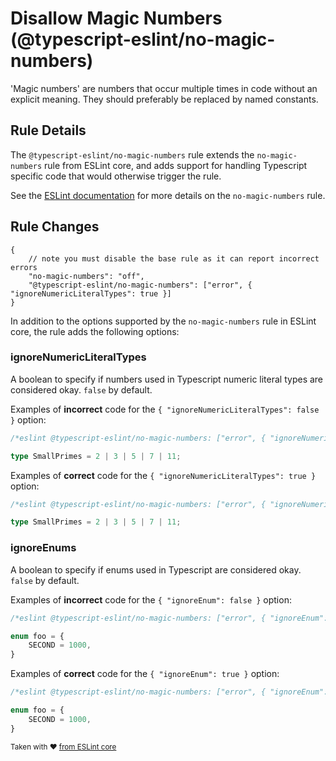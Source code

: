 # Disallow Magic Numbers (@typescript-eslint/no-magic-numbers)

'Magic numbers' are numbers that occur multiple times in code without an explicit meaning.
They should preferably be replaced by named constants.

## Rule Details

The `@typescript-eslint/no-magic-numbers` rule extends the `no-magic-numbers` rule from ESLint core, and adds support for handling Typescript specific code that would otherwise trigger the rule.

See the [ESLint documentation](https://eslint.org/docs/rules/no-magic-numbers) for more details on the `no-magic-numbers` rule.

## Rule Changes

```cjson
{
    // note you must disable the base rule as it can report incorrect errors
    "no-magic-numbers": "off",
    "@typescript-eslint/no-magic-numbers": ["error", { "ignoreNumericLiteralTypes": true }]
}
```

In addition to the options supported by the `no-magic-numbers` rule in ESLint core, the rule adds the following options:

### ignoreNumericLiteralTypes

A boolean to specify if numbers used in Typescript numeric literal types are considered okay. `false` by default.

Examples of **incorrect** code for the `{ "ignoreNumericLiteralTypes": false }` option:

```ts
/*eslint @typescript-eslint/no-magic-numbers: ["error", { "ignoreNumericLiteralTypes": false }]*/

type SmallPrimes = 2 | 3 | 5 | 7 | 11;
```

Examples of **correct** code for the `{ "ignoreNumericLiteralTypes": true }` option:

```ts
/*eslint @typescript-eslint/no-magic-numbers: ["error", { "ignoreNumericLiteralTypes": true }]*/

type SmallPrimes = 2 | 3 | 5 | 7 | 11;
```

### ignoreEnums

A boolean to specify if enums used in Typescript are considered okay. `false` by default.

Examples of **incorrect** code for the `{ "ignoreEnum": false }` option:

```ts
/*eslint @typescript-eslint/no-magic-numbers: ["error", { "ignoreEnum": false }]*/

enum foo = {
    SECOND = 1000,
}
```

Examples of **correct** code for the `{ "ignoreEnum": true }` option:

```ts
/*eslint @typescript-eslint/no-magic-numbers: ["error", { "ignoreEnum": true }]*/

enum foo = {
    SECOND = 1000,
}
```

<sup>Taken with ❤️ [from ESLint core](https://github.com/eslint/eslint/blob/master/docs/rules/no-magic-numbers.md)</sup>

